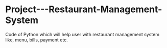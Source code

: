 # Project---Restaurant-Management-System
Code of Python which will help user with restaurant management system like, menu, bills, payment etc.
